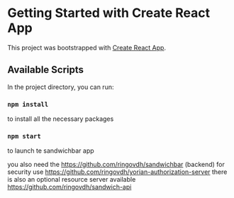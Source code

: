 # Getting Started with Create React App

This project was bootstrapped with [Create React App](https://github.com/facebook/create-react-app).

## Available Scripts

In the project directory, you can run:

### `npm install`

to install all the necessary packages

### `npm start`

to launch te sandwichbar app


you also need the https://github.com/ringovdh/sandwichbar (backend) 
for security use https://github.com/ringovdh/yorian-authorization-server 
there is also an optional resource server available https://github.com/ringovdh/sandwich-api

